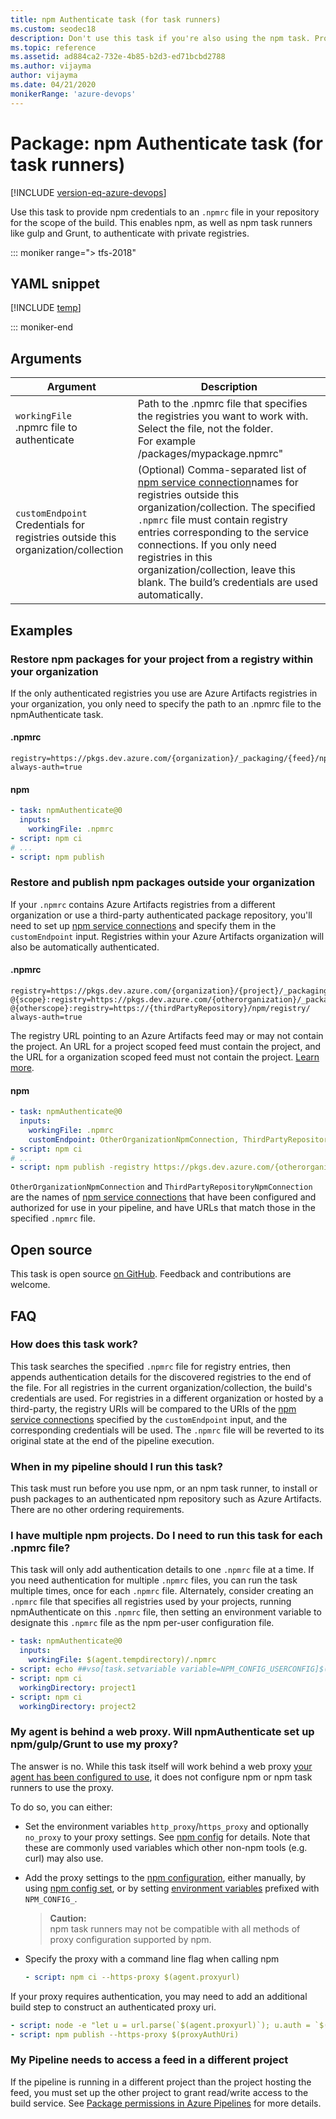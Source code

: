 ```yaml
---
title: npm Authenticate task (for task runners)
ms.custom: seodec18
description: Don't use this task if you're also using the npm task. Provides npm credentials to an `.npmrc` file in your repository for the scope of the build. This enables npm task runners like gulp and Grunt to authenticate with private registries.
ms.topic: reference
ms.assetid: ad884ca2-732e-4b85-b2d3-ed71bcbd2788
ms.author: vijayma
author: vijayma
ms.date: 04/21/2020
monikerRange: 'azure-devops'
---
```


# Package: npm Authenticate task (for task runners)

[!INCLUDE [version-eq-azure-devops](../../../includes/version-eq-azure-devops.md)]

Use this task to provide npm credentials to an `.npmrc` file in your repository for the scope of the build. This enables npm, as well as npm task runners like gulp and Grunt, to authenticate with private registries.

::: moniker range="> tfs-2018"

## YAML snippet

[!INCLUDE [temp](../includes/yaml/NpmAuthenticateV0.md)]

::: moniker-end

## Arguments

|Argument| Description |
| -------|------------ |
| `workingFile`<br/>.npmrc file to authenticate | Path to the .npmrc file that specifies the registries you want to work with. Select the file, not the folder. <br/>For example \/packages/mypackage.npmrc"|
| `customEndpoint`<br/>Credentials for registries outside this organization/collection | (Optional) Comma-separated list of [npm service connection](../../library/service-endpoints.md)names for registries outside this organization/collection. The specified `.npmrc` file must contain registry entries corresponding to the service connections. If you only need registries in this organization/collection, leave this blank. The build’s credentials are used automatically.|


## Examples

### Restore npm packages for your project from a registry within your organization

If the only authenticated registries you use are Azure Artifacts registries in your organization, you only need to specify the path to an .npmrc file to the npmAuthenticate task.

#### .npmrc
```
registry=https://pkgs.dev.azure.com/{organization}/_packaging/{feed}/npm/registry/
always-auth=true
```

#### npm
```YAML
- task: npmAuthenticate@0
  inputs:
    workingFile: .npmrc
- script: npm ci
# ...
- script: npm publish
```

### Restore and publish npm packages outside your organization
If your `.npmrc` contains Azure Artifacts registries from a different organization or use a third-party authenticated package repository, you'll need to set up <a href="~/pipelines/library/service-endpoints.md#npm-service-connection">npm service connections</a> and specify them in the `customEndpoint` input.
Registries within your Azure Artifacts organization will also be automatically authenticated.

#### .npmrc
```
registry=https://pkgs.dev.azure.com/{organization}/{project}/_packaging/{feed}/npm/registry/
@{scope}:registry=https://pkgs.dev.azure.com/{otherorganization}/_packaging/{feed}/npm/registry/
@{otherscope}:registry=https://{thirdPartyRepository}/npm/registry/
always-auth=true
```
The registry URL pointing to an Azure Artifacts feed may or may not contain the project. An URL for a project scoped feed must contain the project, and the URL for a organization scoped feed must not contain the project. [Learn more](../../../artifacts/feeds/project-scoped-feeds.md).

#### npm
```YAML
- task: npmAuthenticate@0
  inputs:
    workingFile: .npmrc
    customEndpoint: OtherOrganizationNpmConnection, ThirdPartyRepositoryNpmConnection
- script: npm ci
# ...
- script: npm publish -registry https://pkgs.dev.azure.com/{otherorganization}/_packaging/{feed}/npm/registry/
```
`OtherOrganizationNpmConnection` and `ThirdPartyRepositoryNpmConnection` are the names of <a href="~/pipelines/library/service-endpoints.md#npm-service-connection">npm service connections</a> that have been configured and authorized for use in your pipeline, and have URLs that match those in the specified `.npmrc` file.

## Open source

This task is open source [on GitHub](https://github.com/Microsoft/azure-pipelines-tasks). Feedback and contributions are welcome.

## FAQ

<!-- BEGINSECTION class="md-qanda" -->
### How does this task work?

This task searches the specified `.npmrc` file for registry entries, then appends authentication details for the discovered registries to the end of the file. For all registries in the current organization/collection, the build's credentials are used. For  registries in a different organization or hosted by a third-party, the registry URIs will be compared to the URIs of the <a href="~/pipelines/library/service-endpoints.md#npm-service-connection">npm service connections</a> specified by the `customEndpoint` input, and the corresponding credentials will be used. The `.npmrc` file will be reverted to its original state at the end of the pipeline execution.

### When in my pipeline should I run this task?

This task must run before you use npm, or an npm task runner, to install or push packages to an authenticated npm repository such as Azure Artifacts. There are no other ordering requirements.

### I have multiple npm projects. Do I need to run this task for each .npmrc file?

This task will only add authentication details to one `.npmrc` file at a time. If you need authentication for multiple `.npmrc` files, you can run the task multiple times, once for each `.npmrc` file. Alternately, consider creating an `.npmrc` file that specifies all registries used by your projects, running npmAuthenticate on this `.npmrc` file, then setting an environment variable to designate this `.npmrc` file as the npm per-user configuration file.

```YAML
- task: npmAuthenticate@0
  inputs:
    workingFile: $(agent.tempdirectory)/.npmrc
- script: echo ##vso[task.setvariable variable=NPM_CONFIG_USERCONFIG]$(agent.tempdirectory)/.npmrc
- script: npm ci
  workingDirectory: project1
- script: npm ci
  workingDirectory: project2
```

### My agent is behind a web proxy. Will npmAuthenticate set up npm/gulp/Grunt to use my proxy?

The answer is no. While this task itself will work behind a web proxy <a href="~/pipelines/agents/proxy.md">your agent has been configured to use</a>, it does not configure npm or npm task runners to use the proxy.

To do so, you can either: 
* Set the environment variables `http_proxy`/`https_proxy` and optionally `no_proxy` to your proxy settings. See [npm config](https://docs.npmjs.com/misc/config#https-proxy) for details. Note that these are commonly used variables which other non-npm tools (e.g. curl) may also use.

* Add the proxy settings to the [npm configuration](https://docs.npmjs.com/misc/config), either manually, by using [npm config set](https://docs.npmjs.com/cli/config#set), or by setting [environment variables](https://docs.npmjs.com/misc/config#environment-variables) prefixed with `NPM_CONFIG_`.
  >**Caution:**  
  >npm task runners may not be compatible with all methods of proxy configuration supported by npm.

* Specify the proxy with a command line flag when calling npm
  ```YAML
  - script: npm ci --https-proxy $(agent.proxyurl)
  ```

If your proxy requires authentication, you may need to add an additional build step to construct an authenticated proxy uri.
```YAML
- script: node -e "let u = url.parse(`$(agent.proxyurl)`); u.auth = `$(agent.proxyusername):$(agent.proxypassword)`; console.log(`##vso[task.setvariable variable=proxyAuthUri;issecret=true]` + url.format(u))"
- script: npm publish --https-proxy $(proxyAuthUri)
```

### My Pipeline needs to access a feed in a different project

If the pipeline is running in a different project than the project hosting the feed, you must set up the other project to grant read/write access to the build service. See [Package permissions in Azure Pipelines](../../../artifacts/feeds/feed-permissions.md#pipelines-permissions) for more details.

<!-- ENDSECTION -->